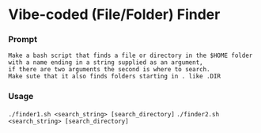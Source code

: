 # Vibe-coded (File/Folder) Finder

### Prompt
```
Make a bash script that finds a file or directory in the $HOME folder with a name ending in a string supplied as an argument,
if there are two arguments the second is where to search.
Make sute that it also finds folders starting in . like .DIR
```

### Usage
`./finder1.sh <search_string> [search_directory]`
`./finder2.sh <search_string> [search_directory]`
